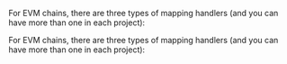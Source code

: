 <!-- #region level2 -->

<!-- @include: ./manifest-intro-levels.md#level2 -->

For EVM chains, there are three types of mapping handlers (and you can have more than one in each project):

<!-- @include: ./evm-handlers.md -->

<!-- #endregion level2 -->

<!-- #region level4 -->

<!-- @include: ./manifest-intro-levels.md#level4 -->

For EVM chains, there are three types of mapping handlers (and you can have more than one in each project):

<!-- @include: ./evm-handlers.md -->

<!-- #endregion level4 -->
